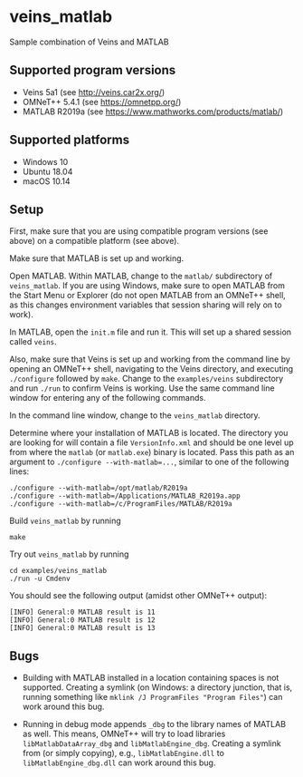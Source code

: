 # veins_matlab #

Sample combination of Veins and MATLAB

## Supported program versions ##

- Veins 5a1 (see <http://veins.car2x.org/>)
- OMNeT++ 5.4.1 (see <https://omnetpp.org/>)
- MATLAB R2019a (see <https://www.mathworks.com/products/matlab/>)

## Supported platforms ##

- Windows 10
- Ubuntu 18.04
- macOS 10.14

## Setup ##

First, make sure that you are using compatible program versions (see above) on a compatible platform (see above).

Make sure that MATLAB is set up and working.

Open MATLAB.
Within MATLAB, change to the `matlab/` subdirectory of `veins_matlab`.
If you are using Windows, make sure to open MATLAB from the Start Menu or Explorer (do not open MATLAB from an OMNeT++ shell, as this changes environment variables that session sharing will rely on to work).

In MATLAB, open the `init.m` file and run it.
This will set up a shared session called `veins`.

Also, make sure that Veins is set up and working from the command line by opening an OMNeT++ shell, navigating to the Veins directory, and executing `./configure` followed by `make`.
Change to the `examples/veins` subdirectory and run `./run` to confirm Veins is working.
Use the same command line window for entering any of the following commands.

In the command line window, change to the `veins_matlab` directory.

Determine where your installation of MATLAB is located.
The directory you are looking for will contain a file `VersionInfo.xml` and should be one level up from where the `matlab` (or `matlab.exe`) binary is located.
Pass this path as an argument to `./configure --with-matlab=...`, similar to one of the following lines:
```
./configure --with-matlab=/opt/matlab/R2019a
./configure --with-matlab=/Applications/MATLAB_R2019a.app
./configure --with-matlab=/c/ProgramFiles/MATLAB/R2019a
```

Build `veins_matlab` by running
```
make
```

Try out `veins_matlab` by running

```
cd examples/veins_matlab
./run -u Cmdenv
```

You should see the following output (amidst other OMNeT++ output):

```
[INFO] General:0 MATLAB result is 11
[INFO] General:0 MATLAB result is 12
[INFO] General:0 MATLAB result is 13
```

## Bugs ##

- Building with MATLAB installed in a location containing spaces is not supported.
Creating a symlink (on Windows: a directory junction, that is, running something like `mklink /J ProgramFiles "Program Files"`) can work around this bug.

- Running in debug mode appends `_dbg` to the library names of MATLAB as well. This means, OMNeT++ will try to load libraries `libMatlabDataArray_dbg` and `libMatlabEngine_dbg`.
Creating a symlink from (or simply copying), e.g., `libMatlabEngine.dll` to `libMatlabEngine_dbg.dll` can work around this bug.

